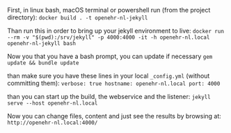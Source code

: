 First, in linux bash, macOS terminal or powershell run (from the project directory): 
`docker build . -t openehr-nl-jekyll`

Than run this in order to bring up your jekyll environment to live:
`docker run --rm -v "$(pwd):/srv/jekyll" -p 4000:4000 -it -h openehr-nl.local openehr-nl-jekyll bash`

Now you that you have a bash prompt, you can update if necessary
`gem update && bundle update`

than make sure you have these lines in your local `_config.yml` (without committing them):
`verbose: true
hostname: openehr-nl.local
port: 4000`

than you can start up the build, the webservice and the listener:
`jekyll serve --host openehr-nl.local`

Now you can change files, content and just see the results by browsing at:
`http://openehr-nl.local:4000/`

